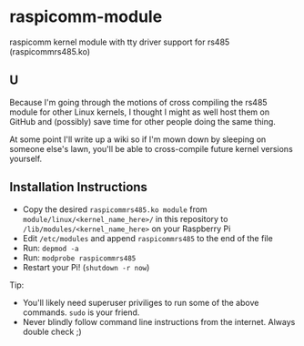 # raspicomm-module
raspicomm kernel module with tty driver support for rs485 (raspicommrs485.ko)

## U
Because I'm going through the motions of cross compiling the rs485 module for other Linux kernels, I thought I might as well host them on GitHub and (possibly) save time for other people doing the same thing.

At some point I'll write up a wiki so if I'm mown down by sleeping on someone else's lawn, you'll be able to cross-compile future kernel versions yourself.

## Installation Instructions

 * Copy the desired `raspicommrs485.ko module` from `module/linux/<kernel_name_here>/` in this repository to `/lib/modules/<kernel_name_here>` on your Raspberry Pi
 * Edit `/etc/modules` and append `raspicommrs485` to the end of the file
 * Run: `depmod -a`
 * Run: `modprobe raspicommrs485`
 * Restart your Pi! (`shutdown -r now`)
 
Tip:
 * You'll likely need superuser priviliges to run some of the above commands. `sudo` is your friend.
 * Never blindly follow command line instructions from the internet. Always double check ;)
